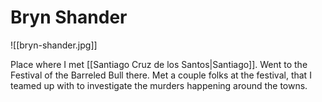 # Bryn Shander
![[bryn-shander.jpg]]

Place where I met [[Santiago Cruz de los Santos|Santiago]]. Went to the Festival of the Barreled Bull there. Met a couple folks at the festival, that I teamed up with to investigate the murders happening around the towns.